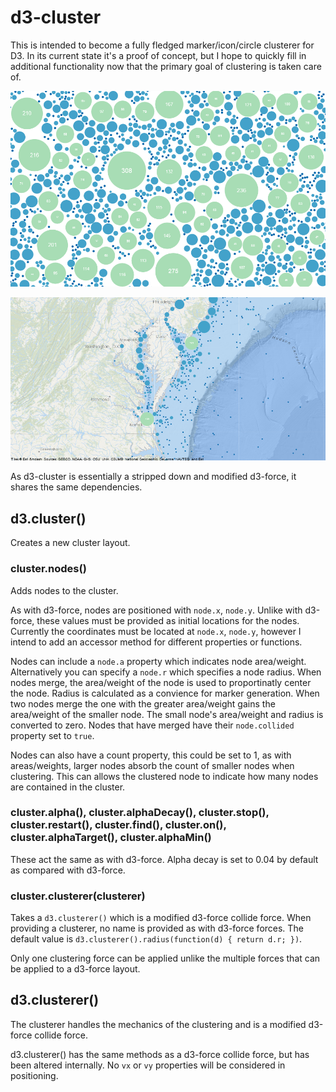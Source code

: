 # d3-cluster

This is intended to become a fully fledged marker/icon/circle clusterer for D3. In its current state it's a proof of concept,
but I hope to quickly fill in additional functionality now that the primary goal of clustering is taken care of.

<a href="https://bl.ocks.org/Andrew-Reid/c75d6e1da033ca38706ddef7c776cecd" ><img src="https://github.com/Andrew-Reid/d3-cluster/blob/master/example.png"/></a>

<a href="https://bl.ocks.org/Andrew-Reid/21ff4b57267fa91dacc57ef1ccb7afb3" ><img src="https://github.com/Andrew-Reid/d3-cluster/blob/master/example2.png"/></a>

As d3-cluster is essentially a stripped down and modified d3-force, it shares the same dependencies.

## d3.cluster()

Creates a new cluster layout.

### cluster.nodes()

Adds nodes to the cluster. 

As with d3-force, nodes are positioned with `node.x`, `node.y`. Unlike with d3-force, these values must be provided as initial 
locations for the nodes. Currently the coordinates must be located at `node.x`, `node.y`, however I intend to add an accessor method 
for different properties or functions. 

Nodes can include a `node.a` property which indicates node area/weight. Alternatively you can specify a `node.r` which specifies a node radius.
When nodes merge, the area/weight of the node is used to proportinatly center the node. Radius is calculated as a convience for marker generation.
When two nodes merge the one with the greater area/weight gains the area/weight of the smaller node. The small node's area/weight and radius is converted to zero.
Nodes that have merged have their `node.collided` property set to `true`.

Nodes can also have a count property, this could be set to 1, as with areas/weights, larger nodes absorb the count of smaller nodes when clustering. This can allows the
clustered node to indicate how many nodes are contained in the cluster.

### cluster.alpha(), cluster.alphaDecay(), cluster.stop(), cluster.restart(), cluster.find(), cluster.on(), cluster.alphaTarget(), cluster.alphaMin()

These act the same as with d3-force. Alpha decay is set to 0.04 by default as compared with d3-force.

### cluster.clusterer(clusterer)

Takes a `d3.clusterer()` which is a modified d3-force collide force. When providing a clusterer, no name is provided as with d3-force forces. The default value is `d3.clusterer().radius(function(d) { return d.r; })`.

Only one clustering force can be applied unlike the multiple forces that can be applied to a d3-force layout.

## d3.clusterer()

The clusterer handles the mechanics of the clustering and is a modified d3-force collide force. 

d3.clusterer() has the same methods as a d3-force collide force, but has been altered internally. 
No `vx` or `vy` properties will be considered in positioning.
